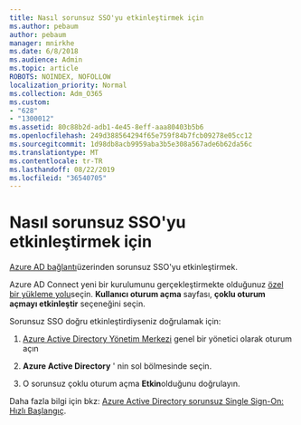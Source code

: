 ```yaml
---
title: Nasıl sorunsuz SSO'yu etkinleştirmek için
ms.author: pebaum
author: pebaum
manager: mnirkhe
ms.date: 6/8/2018
ms.audience: Admin
ms.topic: article
ROBOTS: NOINDEX, NOFOLLOW
localization_priority: Normal
ms.collection: Adm_O365
ms.custom:
- "628"
- "1300012"
ms.assetid: 80c88b2d-adb1-4e45-8eff-aaa80403b5b6
ms.openlocfilehash: 249d388564294f65e759f84b7fcb09278e05cc12
ms.sourcegitcommit: 1d98db8acb9959aba3b5e308a567ade6b62da56c
ms.translationtype: MT
ms.contentlocale: tr-TR
ms.lasthandoff: 08/22/2019
ms.locfileid: "36540705"
---
```

# <a name="how-to-enable-seamless-sso"></a>Nasıl sorunsuz SSO'yu etkinleştirmek için

[Azure AD bağlantı](https://docs.microsoft.com/azure/active-directory/connect/active-directory-aadconnect)üzerinden sorunsuz SSO'yu etkinleştirmek.
  
Azure AD Connect yeni bir kurulumunu gerçekleştirmekte olduğunuz [özel bir yükleme yolu](https://docs.microsoft.com/azure/active-directory/connect/active-directory-aadconnect-get-started-custom)seçin. **Kullanıcı oturum açma** sayfası, **çoklu oturum açmayı etkinleştir** seçeneğini seçin.
  
Sorunsuz SSO doğru etkinleştirdiyseniz doğrulamak için:
  
1. [Azure Active Directory Yönetim Merkezi](https://aad.portal.azure.com) genel bir yönetici olarak oturum açın

2. **Azure Active Directory** ' nin sol bölmesinde seçin.

3. O sorunsuz çoklu oturum açma **Etkin**olduğunu doğrulayın.

Daha fazla bilgi için bkz: [Azure Active Directory sorunsuz Single Sign-On: Hızlı Başlangıç](https://docs.microsoft.com/azure/active-directory/connect/active-directory-aadconnect-sso-quick-start).
  